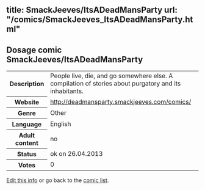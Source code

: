 title: SmackJeeves/ItsADeadMansParty
url: "/comics/SmackJeeves_ItsADeadMansParty.html"
---
Dosage comic SmackJeeves/ItsADeadMansParty
-----------------------------------------

<p id="msg"></p>
<script type="text/javascript">
if (window.location.search === '?edit_info_mail=sent_ok') {
  var elem = document.getElementById("msg");
  elem.innerHTML = 'Edited information sucessfully sent.';
  elem.className = 'ok';
}
</script>
<table class="comicinfo">
<tr>
<th>Description</th><td>People live, die, and go somewhere else. A compilation of stories about purgatory and its inhabitants.</td>
</tr>
<tr>
<th>Website</th><td><a href="http://deadmansparty.smackjeeves.com/comics/">http://deadmansparty.smackjeeves.com/comics/</a></td>
</tr>
<tr>
<th>Genre</th><td>Other</td>
</tr>
<tr>
<th>Language</th><td>English</td>
</tr>
<tr>
<th>Adult content</th><td>no</td>
</tr>
<tr>
<th>Status</th><td>ok on 26.04.2013</td>
</tr>
<tr>
<th>Votes</th><td>0</td>
</tr>
</table>

[Edit this info](SmackJeeves_ItsADeadMansParty_edit.html) or go back to the [comic list](../comic-index.html).
